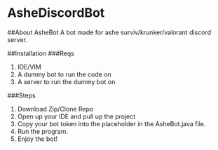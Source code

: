 # AsheDiscordBot

##About AsheBot
A bot made for ashe surviv/krunker/valorant discord server.

##Installation
###Reqs
1. IDE/VIM
2. A dummy bot to run the code on
3. A server to run the dummy bot on

###Steps
1. Download Zip/Clone Repo
2. Open up your IDE and pull up the project
3. Copy your bot token into the placeholder in the AsheBot.java file.
4. Run the program.
5. Enjoy the bot!
